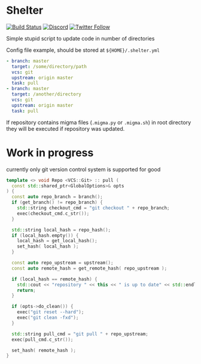 # Shelter

[![Build Status](https://github.com/Qeenon/Shelter/actions/workflows/cmake.yml/badge.svg)](https://github.com/Qeenon/Shelter/actions/workflows/cmake.yml)
[![Discord](https://img.shields.io/discord/611822838831251466?label=Discord&color=pink)](https://discord.gg/GdzjVvD)
[![Twitter Follow](https://img.shields.io/twitter/follow/Qeenon.svg?style=social)](https://twitter.com/Qeenon)

Simple stupid script to update code in number of directories

Config file example, should be stored at `${HOME}/.shelter.yml`

```yaml
- branch: master
  target: /some/directory/path
  vcs: git
  upstream: origin master
  task: pull
- branch: master
  target: /another/directory
  vcs: git
  upstream: origin master
  task: pull
```

If repository contains migma files (`.migma.py` or `.migma.sh`) in root directory they will be executed if repository was updated.

Work in progress
================

currently only git version control system is supported for good

```cpp
template <> void Repo <VCS::Git> :: pull (
  const std::shared_ptr<GlobalOptions>& opts
) {
  const auto repo_branch = branch();
  if (get_branch() != repo_branch) {
    std::string checkout_cmd = "git checkout " + repo_branch;
    exec(checkout_cmd.c_str());
  }

  std::string local_hash = repo_hash();
  if (local_hash.empty()) {
    local_hash = get_local_hash();
    set_hash( local_hash );
  }

  const auto repo_upstream = upstream();
  const auto remote_hash = get_remote_hash( repo_upstream );

  if (local_hash == remote_hash) {
    std::cout << "repository " << this << " is up to date" << std::endl;
    return;
  }

  if (opts->do_clean()) {
    exec("git reset --hard");
    exec("git clean -fxd");
  }

  std::string pull_cmd = "git pull " + repo_upstream;
  exec(pull_cmd.c_str());

  set_hash( remote_hash );
}
```
